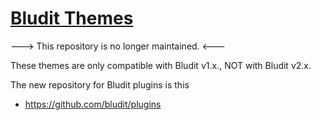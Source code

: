 [Bludit Themes](https://themes.bludit.com)
================================
---> This repository is no longer maintained. <---

These themes are only compatible with Bludit v1.x., NOT with Bludit v2.x.

The new repository for Bludit plugins is this
- https://github.com/bludit/plugins
